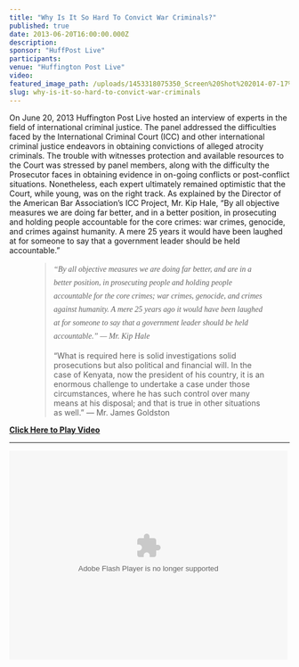 ```yaml
---
title: "Why Is It So Hard To Convict War Criminals?"
published: true
date: 2013-06-20T16:00:00.000Z
description:
sponsor: "HuffPost Live"
participants:
venue: "Huffington Post Live"
video:
featured_image_path: /uploads/1453318075350_Screen%20Shot%202014-07-17%20at%202.46.44%20PM.png
slug: why-is-it-so-hard-to-convict-war-criminals
---
```


On June 20, 2013 Huffington Post Live hosted an interview of experts in the field of international criminal justice. The panel addressed the difficulties faced by the International Criminal Court (ICC) and other international criminal justice endeavors in obtaining convictions of alleged atrocity criminals. The trouble with witnesses protection and available resources to the Court was stressed by panel members, along with the difficulty the Prosecutor faces in obtaining evidence in on-going conflicts or post-conflict situations. Nonetheless, each expert ultimately remained optimistic that the Court, while young, was on the right track. As explained by the Director of the American Bar Association’s ICC Project, Mr. Kip Hale, “By all objective measures we are doing far better, and in a better position, in prosecuting and holding people accountable for the core crimes: war crimes, genocide, and crimes against humanity. A mere 25 years it would have been laughed at for someone to say that a government leader should be held accountable.”

<figure data-type="quote">

> <span style="font-family: Bitter, serif; font-style: italic; line-height: 24px; background-color: rgb(255, 255, 255);">“By all objective measures we are doing far better, and are in a better position, in prosecuting people and holding people accountable for the core crimes; war crimes, genocide, and crimes against humanity. A mere 25 years ago it would have been laughed at for someone to say that a government leader should be held accountable.” — Mr. Kip Hale</span>
> 
> “What is required here is solid investigations solid prosecutions but also political and financial will. In the case of Kenyata, now the president of his country, it is an enormous challenge to undertake a case under those circumstances, where he has such control over many means at his disposal; and that is true in other situations as well.” — Mr. James Goldston

</figure>

[**Click Here to Play Video**](http://live.huffingtonpost.com/r/segment/guatemala-war-lord-rios-montt-has-conviction-overturned-by-courts/519af892fe34440b9e000002 "Video")

* * *

<object width="500" height="375"><param name="flashvars" value="offsite=true&amp;lang=en-us&amp;page_show_url=%2Fphotos%2F126209453%40N05%2Fsets%2F72157645709514566%2Fshow%2F&amp;page_show_back_url=%2Fphotos%2F126209453%40N05%2Fsets%2F72157645709514566%2F&amp;set_id=72157645709514566&amp;jump_to="> <param name="movie" value="https://www.flickr.com/apps/slideshow/show.swf?v=1611612882"> <param name="allowFullScreen" value="true"><embed type="application/x-shockwave-flash" src="https://www.flickr.com/apps/slideshow/show.swf?v=1611612882" allowfullscreen="true" flashvars="offsite=true&amp;lang=en-us&amp;page_show_url=%2Fphotos%2F126209453%40N05%2Fsets%2F72157645709514566%2Fshow%2F&amp;page_show_back_url=%2Fphotos%2F126209453%40N05%2Fsets%2F72157645709514566%2F&amp;set_id=72157645709514566&amp;jump_to=" width="500" height="375"></object>
